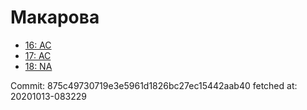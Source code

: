 # Макарова
- [16: AC](16.md)
- [17: AC](17.md)
- [18: NA](18.md)

Commit: 875c49730719e3e5961d1826bc27ec15442aab40
 fetched at: 20201013-083229
